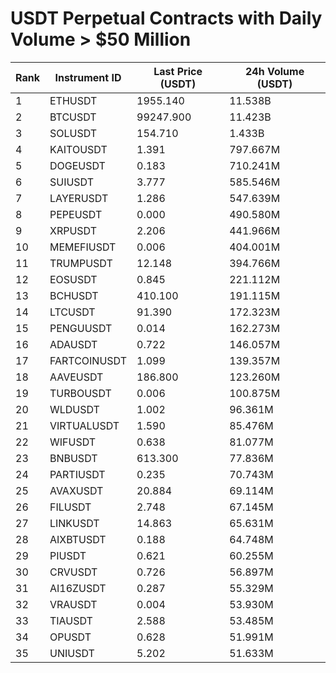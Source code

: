 # USDT Perpetual Contracts with Daily Volume > $50 Million

| Rank | Instrument ID | Last Price (USDT) | 24h Volume (USDT) |
|------|---------------|-------------------|-------------------|
| 1 | ETHUSDT | 1955.140 | 11.538B |
| 2 | BTCUSDT | 99247.900 | 11.423B |
| 3 | SOLUSDT | 154.710 | 1.433B |
| 4 | KAITOUSDT | 1.391 | 797.667M |
| 5 | DOGEUSDT | 0.183 | 710.241M |
| 6 | SUIUSDT | 3.777 | 585.546M |
| 7 | LAYERUSDT | 1.286 | 547.639M |
| 8 | PEPEUSDT | 0.000 | 490.580M |
| 9 | XRPUSDT | 2.206 | 441.966M |
| 10 | MEMEFIUSDT | 0.006 | 404.001M |
| 11 | TRUMPUSDT | 12.148 | 394.766M |
| 12 | EOSUSDT | 0.845 | 221.112M |
| 13 | BCHUSDT | 410.100 | 191.115M |
| 14 | LTCUSDT | 91.390 | 172.323M |
| 15 | PENGUUSDT | 0.014 | 162.273M |
| 16 | ADAUSDT | 0.722 | 146.057M |
| 17 | FARTCOINUSDT | 1.099 | 139.357M |
| 18 | AAVEUSDT | 186.800 | 123.260M |
| 19 | TURBOUSDT | 0.006 | 100.875M |
| 20 | WLDUSDT | 1.002 | 96.361M |
| 21 | VIRTUALUSDT | 1.590 | 85.476M |
| 22 | WIFUSDT | 0.638 | 81.077M |
| 23 | BNBUSDT | 613.300 | 77.836M |
| 24 | PARTIUSDT | 0.235 | 70.743M |
| 25 | AVAXUSDT | 20.884 | 69.114M |
| 26 | FILUSDT | 2.748 | 67.145M |
| 27 | LINKUSDT | 14.863 | 65.631M |
| 28 | AIXBTUSDT | 0.188 | 64.748M |
| 29 | PIUSDT | 0.621 | 60.255M |
| 30 | CRVUSDT | 0.726 | 56.897M |
| 31 | AI16ZUSDT | 0.287 | 55.329M |
| 32 | VRAUSDT | 0.004 | 53.930M |
| 33 | TIAUSDT | 2.588 | 53.485M |
| 34 | OPUSDT | 0.628 | 51.991M |
| 35 | UNIUSDT | 5.202 | 51.633M |

